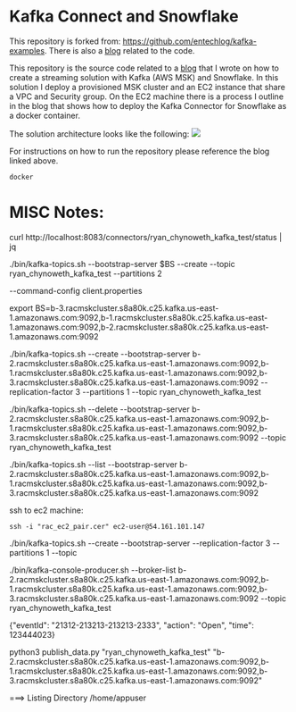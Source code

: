 # Kafka Connect and Snowflake 

This repository is forked from: https://github.com/entechlog/kafka-examples. There is also a [blog](https://www.entechlog.com/blog/kafka/integrating-kafka-connect-with-msk/) related to the code. 


This repository is the source code related to a [blog]() that I wrote on how to create a streaming solution with Kafka (AWS MSK) and Snowflake. In this solution I deploy a provisioned MSK cluster and an EC2 instance that share a VPC and Security group. On the EC2 machine there is a process I outline in the blog that shows how to deploy the Kafka Connector for Snowflake as a docker container. 

The solution architecture looks like the following: 
![](./img)


For instructions on how to run the repository please reference the blog linked above. 



```
docker 
```





# MISC Notes: 

curl http://localhost:8083/connectors/ryan_chynoweth_kafka_test/status | jq



./bin/kafka-topics.sh --bootstrap-server $BS --create --topic ryan_chynoweth_kafka_test --partitions 2

--command-config client.properties



export BS=b-3.racmskcluster.s8a80k.c25.kafka.us-east-1.amazonaws.com:9092,b-1.racmskcluster.s8a80k.c25.kafka.us-east-1.amazonaws.com:9092,b-2.racmskcluster.s8a80k.c25.kafka.us-east-1.amazonaws.com:9092


./bin/kafka-topics.sh --create --bootstrap-server b-2.racmskcluster.s8a80k.c25.kafka.us-east-1.amazonaws.com:9092,b-1.racmskcluster.s8a80k.c25.kafka.us-east-1.amazonaws.com:9092,b-3.racmskcluster.s8a80k.c25.kafka.us-east-1.amazonaws.com:9092 --replication-factor 3 --partitions 1 --topic ryan_chynoweth_kafka_test

./bin/kafka-topics.sh --delete --bootstrap-server b-2.racmskcluster.s8a80k.c25.kafka.us-east-1.amazonaws.com:9092,b-1.racmskcluster.s8a80k.c25.kafka.us-east-1.amazonaws.com:9092,b-3.racmskcluster.s8a80k.c25.kafka.us-east-1.amazonaws.com:9092 --topic ryan_chynoweth_kafka_test


./bin/kafka-topics.sh --list --bootstrap-server b-2.racmskcluster.s8a80k.c25.kafka.us-east-1.amazonaws.com:9092,b-1.racmskcluster.s8a80k.c25.kafka.us-east-1.amazonaws.com:9092,b-3.racmskcluster.s8a80k.c25.kafka.us-east-1.amazonaws.com:9092



ssh to ec2 machine:
```
ssh -i "rac_ec2_pair.cer" ec2-user@54.161.101.147
```




./bin/kafka-topics.sh --create --bootstrap-server <BOOTSTRAP SERVER> --replication-factor 3 --partitions 1 --topic <TOPIC NAME>


./bin/kafka-console-producer.sh --broker-list b-2.racmskcluster.s8a80k.c25.kafka.us-east-1.amazonaws.com:9092,b-1.racmskcluster.s8a80k.c25.kafka.us-east-1.amazonaws.com:9092,b-3.racmskcluster.s8a80k.c25.kafka.us-east-1.amazonaws.com:9092 --topic ryan_chynoweth_kafka_test


{"eventId": "21312-213213-213213-2333", "action": "Open", "time": 123444023}


python3 publish_data.py "ryan_chynoweth_kafka_test" "b-2.racmskcluster.s8a80k.c25.kafka.us-east-1.amazonaws.com:9092,b-1.racmskcluster.s8a80k.c25.kafka.us-east-1.amazonaws.com:9092,b-3.racmskcluster.s8a80k.c25.kafka.us-east-1.amazonaws.com:9092"






===> Listing Directory
/home/appuser